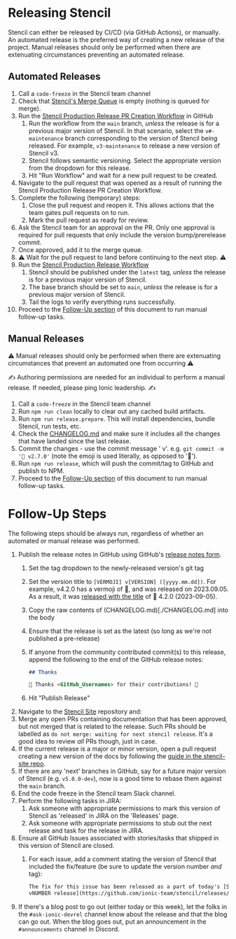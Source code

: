 # Releasing Stencil

Stencil can either be released by CI/CD (via GitHub Actions), or manually.
An automated release is the preferred way of creating a new release of the project.
Manual releases should only be performed when there are extenuating circumstances preventing an automated release.

## Automated Releases

1. Call a `code-freeze` in the Stencil team channel
1. Check that [Stencil's Merge
   Queue](https://github.com/ionic-team/stencil/queue/) is empty (nothing is
   queued for merge).
1. Run the [Stencil Production Release PR Creation Workflow](https://github.com/ionic-team/stencil/actions/workflows/create-production-pr.yml)
   in GitHub
    1. Run the workflow from the `main` branch, _unless_ the release is for a previous major version of Stencil.
       In that scenario, select the `v#-maintenance` branch corresponding to the version of Stencil being released.
       For example, `v3-maintenance` to release a new version of Stencil v3.
    1. Stencil follows semantic versioning. Select the appropriate version from the dropdown for this release.
    1. Hit "Run Workflow" and wait for a new pull request to be created.
1. Navigate to the pull request that was opened as a result of running the Stencil Production Release PR Creation Workflow.
1. Complete the following (temporary) steps:
    1. Close the pull request and reopen it. This allows actions that the team gates pull requests on to run.
    1. Mark the pull request as ready for review.
1. Ask the Stencil team for an approval on the PR.
   Only one approval is required for pull requests that only include the version bump/prerelease commit.
1. Once approved, add it to the merge queue.
1. ⚠️ Wait for the pull request to land before continuing to the next step. ⚠️
1. Run the [Stencil Production Release Workflow](https://github.com/ionic-team/stencil/actions/workflows/release-production.yml)
    1. Stencil should be published under the `latest` tag, _unless_ the release is for a previous major version of
     Stencil.
    1. The base branch should be set to `main`, _unless_ the release is for a previous major version of Stencil.
    1. Tail the logs to verify everything runs successfully.
1. Proceed to the [Follow-Up section](#follow-up-steps) of this document to run manual follow-up tasks.

## Manual Releases

⚠️ Manual releases should only be performed when there are extenuating circumstances that prevent an automated one from occurring ⚠️

✍️ Authoring permissions are needed for an individual to perform a manual release. If needed, please ping Ionic leadership. ✍️

1. Call a `code-freeze` in the Stencil team channel
1. Run `npm run clean` locally to clear out any cached build artifacts.
1. Run `npm run release.prepare`. This will install dependencies, bundle Stencil, run tests, etc.
1. Check the [CHANGELOG.md](../CHANGELOG.md) and make sure it includes all the changes that have landed since the last 
release.
1. Commit the changes - use the commit message '<emoji> v<VERSION>'. e.g. `git commit -m '🤦‍ v2.7.0'` (note the emoji is 
used literally, as opposed to ':facepalm:').
1. Run `npm run release`, which will push the commit/tag to GitHub and publish to NPM.
1. Proceed to the [Follow-Up section](#follow-up-steps) of this document to run manual follow-up tasks.

# Follow-Up Steps

The following steps should be always run, regardless of whether an automated or
manual release was performed.

1. Publish the release notes in GitHub using GitHub's [release notes form](https://github.com/ionic-team/stencil/releases/new).
   1. Set the tag dropdown to the newly-released version's git tag
   1. Set the version title to `[VERMOJI] v[VERSION] ([yyyy.mm.dd])`.
      For example, v4.2.0 has a vermoji of 🌲, and was released on 2023.09.05.
      As a result, it was [released with the title](https://github.com/ionic-team/stencil/releases/tag/v4.2.0) of 🌲 4.2.0 (2023-09-05).
   1. Copy the raw contents of (CHANGELOG.md)[./CHANGELOG.md] into the body
   1. Ensure that the release is set as the latest (so long as we're not published a pre-release)
   1. If anyone from the community contributed commit(s) to this release,
      append the following to the end of the GitHub release notes:

      ```md
      ## Thanks

      🎉 Thanks <GitHub_Usernames> for their contributions! 🎉
      ```
   1. Hit "Publish Release"    
1. Navigate to the [Stencil Site](https://github.com/ionic-team/stencil-site/pulls) repository and:
  1. Merge any open PRs containing documentation that has been approved, but
     not merged that is related to the release. Such PRs should be labelled as
     `do not merge: waiting for next stencil release`. It's a good idea to
     review _all_ PRs though, just in case.
  1. If the current release is a major or minor version, open a pull request
     creating a new version of the docs by following the [guide in the
     stencil-site
     repo](https://github.com/ionic-team/stencil-site/blob/main/RELEASE.md#creating-a-new-version-section).
1. If there are any 'next' branches in GitHub, say for a future major version of Stencil (e.g. `v5.0.0-dev`), now is a
   good time to rebase them against the `main` branch.
1. End the code freeze in the Stencil team Slack channel.
1. Perform the following tasks in JIRA:
   1. Ask someone with appropriate permissions to mark this version of Stencil as 'released' in JIRA on the 'Releases' page.
   1. Ask someone with appropriate permissions to stub out the next release and task for the release in JIRA.
1. Ensure all GitHub Issues associated with stories/tasks that shipped in this version of Stencil are closed.
   1. For each issue, add a comment stating the version of Stencil that
      included the fix/feature (be sure to update the version number _and_
      tag):
      
      ```md
      The fix for this issue has been released as a part of today's [Stencil
      vNUMBER release](https://github.com/ionic-team/stencil/releases/tag/TAG). 
      ```
1. If there's a blog post to go out (either today or this week), let the folks in the `#ask-ionic-devrel` channel know about the release and that the blog can go out.
When the blog goes out, put an announcement in the `#announcements` channel in Discord.